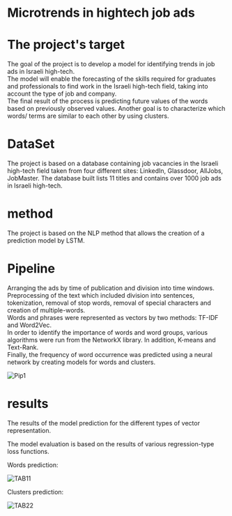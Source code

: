 # Microtrends in hightech job ads 

# The project's target

The goal of the project is to develop a model for identifying trends in job ads in Israeli high-tech.   
The model will enable the forecasting of the skills required for graduates and professionals to find work in the Israeli high-tech field, 
taking into account the type of job and company.                         
The final result of the process is predicting future values of the words based on previously observed values. 
Another goal is to characterize which words/ terms are similar to each other by using clusters.

# DataSet

The project is based on a database containing job vacancies in the Israeli high-tech field taken from 
four different sites: LinkedIn, Glassdoor, AllJobs, JobMaster. 
The database built lists 11 titles and contains over 1000 job ads in Israeli high-tech. 

# method
The project is based on the NLP method that allows the creation of a prediction model by LSTM.

# Pipeline 
Arranging the ads by time of publication and division into time windows.  
Preprocessing of the text which included division into sentences, tokenization, removal of stop words, removal of special characters and creation of multiple-words.                                 
Words and phrases were represented as vectors by two methods: TF-IDF and Word2Vec.                   
In order to identify the importance  of words and word groups, various algorithms were run from the NetworkX library. 
In addition, K-means and Text-Rank.                                                                 
Finally, the frequency of word occurrence was predicted using a neural network by creating models for words and clusters.

![Pip1](https://user-images.githubusercontent.com/63209732/123251917-6403a000-d4f4-11eb-9801-820621afd1a6.png)

# results
The results of the model prediction for the different types of vector representation.

The model evaluation is based on the results of various regression-type loss functions.

Words prediction:

![TAB11](https://user-images.githubusercontent.com/63209732/123255952-13427600-d4f9-11eb-8692-7fa6b77f2ba1.png)

Clusters prediction:

![TAB22](https://user-images.githubusercontent.com/63209732/123255966-15a4d000-d4f9-11eb-94a1-698cb0ca472b.png)

